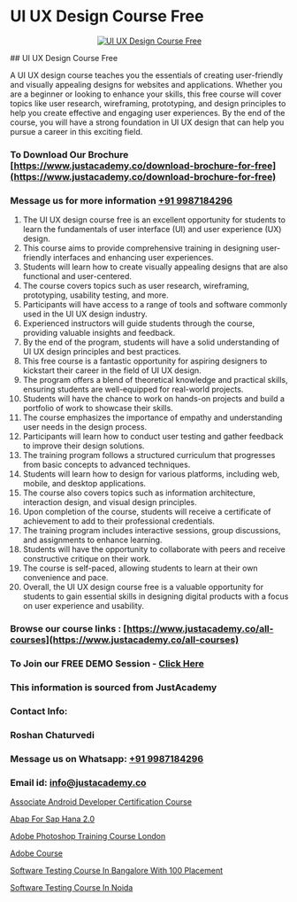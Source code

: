 # UI UX Design Course Free

<p align="center">
  <a href="https://justacademy.co/all-courses">
    <img src="https://i.ibb.co/P5KtSQ2/ui-ux.png" alt="UI UX Design Course Free">
  </a>
</p>
## UI UX Design Course Free

A UI UX design course teaches you the essentials of creating user-friendly and visually appealing designs for websites and applications. Whether you are a beginner or looking to enhance your skills, this free course will cover topics like user research, wireframing, prototyping, and design principles to help you create effective and engaging user experiences. By the end of the course, you will have a strong foundation in UI UX design that can help you pursue a career in this exciting field.
### To Download Our Brochure [https://www.justacademy.co/download-brochure-for-free](https://www.justacademy.co/download-brochure-for-free)
### Message us for more information [+91 9987184296](https://api.whatsapp.com/send?phone=919987184296)
1) The UI UX design course free is an excellent opportunity for students to learn the fundamentals of user interface (UI) and user experience (UX) design.
2) This course aims to provide comprehensive training in designing user-friendly interfaces and enhancing user experiences.
3) Students will learn how to create visually appealing designs that are also functional and user-centered.
4) The course covers topics such as user research, wireframing, prototyping, usability testing, and more.
5) Participants will have access to a range of tools and software commonly used in the UI UX design industry.
6) Experienced instructors will guide students through the course, providing valuable insights and feedback.
7) By the end of the program, students will have a solid understanding of UI UX design principles and best practices.
8) This free course is a fantastic opportunity for aspiring designers to kickstart their career in the field of UI UX design.
9) The program offers a blend of theoretical knowledge and practical skills, ensuring students are well-equipped for real-world projects.
10) Students will have the chance to work on hands-on projects and build a portfolio of work to showcase their skills.
11) The course emphasizes the importance of empathy and understanding user needs in the design process.
12) Participants will learn how to conduct user testing and gather feedback to improve their design solutions.
13) The training program follows a structured curriculum that progresses from basic concepts to advanced techniques.
14) Students will learn how to design for various platforms, including web, mobile, and desktop applications.
15) The course also covers topics such as information architecture, interaction design, and visual design principles.
16) Upon completion of the course, students will receive a certificate of achievement to add to their professional credentials.
17) The training program includes interactive sessions, group discussions, and assignments to enhance learning.
18) Students will have the opportunity to collaborate with peers and receive constructive critique on their work.
19) The course is self-paced, allowing students to learn at their own convenience and pace.
20) Overall, the UI UX design course free is a valuable opportunity for students to gain essential skills in designing digital products with a focus on user experience and usability.

### Browse our course links : [https://www.justacademy.co/all-courses](https://www.justacademy.co/all-courses) 
### To Join our FREE DEMO Session - [Click Here](https://www.justacademy.co/register-for-course-demo)


### This information is sourced from JustAcademy
### Contact Info:
### Roshan Chaturvedi
### Message us on Whatsapp: [+91 9987184296](https://api.whatsapp.com/send?phone=919987184296)
### Email id: [info@justacademy.co](mailto:info@justacademy.co)
                
[Associate Android Developer Certification Course](https://www.linkedin.com/pulse/associate-android-developer-certification-course-0b3mf/)

[Abap For Sap Hana 2.0](https://www.linkedin.com/pulse/abap-sap-hana-20-justacademy-thane-vjddc/)

[Adobe Photoshop Training Course London](https://medium.com/@surajvaishnav5015/adobe-photoshop-training-course-london-ea81d0adea98)

[Adobe Course](https://medium.com/@kumarishimmi99/adobe-course-7e169161fb9a)

[Software Testing Course In Bangalore With 100 Placement](https://justacademyin.github.io/justacademy/software-testing-course-in-bangalore-with-100-placement)

[Software Testing Course In Noida](https://justacademyin.github.io/justacademy/software-testing-course-in-noida)

